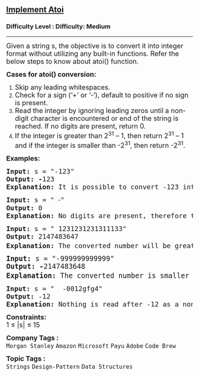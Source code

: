 <h2><a href="https://www.geeksforgeeks.org/problems/implement-atoi/1?page=1&category=Strings&sortBy=submissions">Implement Atoi</a></h2><h3>Difficulty Level : Difficulty: Medium</h3><hr><div class="problems_problem_content__Xm_eO"><p><span style="font-size: 18px;">Given a string s, the objective is to convert it into integer format without utilizing any built-in functions. Refer the below steps to know about atoi() function.</span></p>
<p><strong><span style="font-size: 18px;">Cases for atoi() conversion:</span></strong></p>
<ol>
<li><span style="font-size: 18px;">Skip any leading whitespaces.</span></li>
<li><span style="font-size: 18px;">Check for a sign (‘+’ or ‘-‘), default to positive if no sign is present.</span></li>
<li><span style="font-size: 18px;">Read the integer by ignoring leading zeros until a non-digit character is encountered or end of the string is reached. If no digits are present, return 0.</span></li>
<li><span style="font-size: 18px;">If the integer is greater than 2<sup>31</sup> – 1, then return 2<sup>31</sup> – 1 and if the integer is smaller than -2<sup>31</sup>, then return -2<sup>31</sup>.</span></li>
</ol>
<p><span style="font-size: 18px;"><strong>Examples:</strong></span></p>
<pre><span style="font-size: 18px;"><strong style="font-size: 18px;">Input: </strong><span style="font-size: 18px;">s = "-123"
</span><strong style="font-size: 18px;">Output: -</strong><span style="font-size: 18px;">123<br></span><strong style="font-size: 18px;">Explanation: </strong><span style="font-size: 18px;">It is possible to convert -123 into an integer so we returned in the form of an integer<br></span></span></pre>
<pre><span style="font-size: 18px;"><span style="font-size: 18px;"><strong style="font-size: 18px;">Input: </strong><span style="font-size: 18px;">s = "<span style="color: #273239; font-family: Nunito, sans-serif; font-style: italic; letter-spacing: 0.162px; text-wrap-mode: wrap; background-color: #f9f9f9;">  -</span>"
</span><strong style="font-size: 18px;">Output: </strong><span style="font-size: 18px;">0<br></span><strong style="font-size: 18px;">Explanation: </strong><span style="font-size: 18px;"><span style="font-size: 18px;">No digits are present, therefore the returned answer is 0.<br></span></span></span></span></pre>
<pre><span style="font-size: 18px;"><strong>Input: </strong>s = " 1231231231311133"
<strong>Output: </strong>2147483647<br><strong>Explanation: </strong>T</span><span style="font-size: 18px;">he converted number will be greater than 2<sup>31</sup> – 1, therefore print 2<sup>31</sup> – 1 = 2147483647.
</span></pre>
<pre><span style="font-size: 14pt;"><strong>Input: </strong>s = "-999999999999"
<strong>Output: -</strong>2147483648<br><strong>Explanation: </strong></span><span style="font-size: 14pt;">The converted number is smaller than -2<sup>31</sup>, therefore print -2<sup>31</sup> = -2147483648.</span></pre>
<pre><span style="font-size: 18px;"><strong style="font-size: 18px;">Input: </strong><span style="font-size: 18px;">s = "  -0012gfg4"
</span><strong style="font-size: 18px;">Output: </strong><span style="font-size: 18px;">-12</span><strong style="font-size: 18px;">
Explanation: </strong></span><span style="font-size: 18px;">Nothing is read after -12 as a non-digit character ‘g’ was encountered.</span></pre>
<p><span style="font-size: 18px;"><strong>Constraints:</strong><br>1 ≤ |s| ≤ 15</span></p></div><p><span style=font-size:18px><strong>Company Tags : </strong><br><code>Morgan Stanley</code>&nbsp;<code>Amazon</code>&nbsp;<code>Microsoft</code>&nbsp;<code>Payu</code>&nbsp;<code>Adobe</code>&nbsp;<code>Code Brew</code>&nbsp;<br><p><span style=font-size:18px><strong>Topic Tags : </strong><br><code>Strings</code>&nbsp;<code>Design-Pattern</code>&nbsp;<code>Data Structures</code>&nbsp;